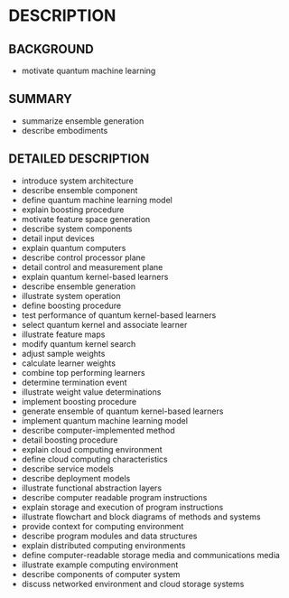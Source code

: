# DESCRIPTION

## BACKGROUND

- motivate quantum machine learning

## SUMMARY

- summarize ensemble generation
- describe embodiments

## DETAILED DESCRIPTION

- introduce system architecture
- describe ensemble component
- define quantum machine learning model
- explain boosting procedure
- motivate feature space generation
- describe system components
- detail input devices
- explain quantum computers
- describe control processor plane
- detail control and measurement plane
- explain quantum kernel-based learners
- describe ensemble generation
- illustrate system operation
- define boosting procedure
- test performance of quantum kernel-based learners
- select quantum kernel and associate learner
- illustrate feature maps
- modify quantum kernel search
- adjust sample weights
- calculate learner weights
- combine top performing learners
- determine termination event
- illustrate weight value determinations
- implement boosting procedure
- generate ensemble of quantum kernel-based learners
- implement quantum machine learning model
- describe computer-implemented method
- detail boosting procedure
- explain cloud computing environment
- define cloud computing characteristics
- describe service models
- describe deployment models
- illustrate functional abstraction layers
- describe computer readable program instructions
- explain storage and execution of program instructions
- illustrate flowchart and block diagrams of methods and systems
- provide context for computing environment
- describe program modules and data structures
- explain distributed computing environments
- define computer-readable storage media and communications media
- illustrate example computing environment
- describe components of computer system
- discuss networked environment and cloud storage systems

